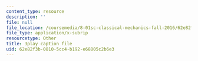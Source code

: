 ```yaml
---
content_type: resource
description: ''
file: null
file_location: /coursemedia/8-01sc-classical-mechanics-fall-2016/62e82f3b08105cc4b192e68805c2b6e3_yA203Lrd39E.vtt
file_type: application/x-subrip
resourcetype: Other
title: 3play caption file
uid: 62e82f3b-0810-5cc4-b192-e68805c2b6e3
---
```

